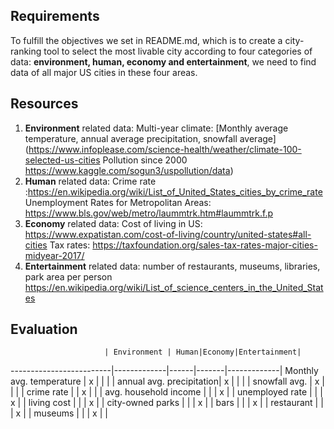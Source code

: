 ## Requirements
To fulfill the objectives we set in README.md, which is to create a city-ranking tool to select the most livable city according to four categories of data: **environment, human, economy and entertainment**, we need to find data of all major US cities in these four areas.

## Resources
1. **Environment** related data: Multi-year climate: [Monthly average temperature, annual average precipitation, snowfall average] (https://www.infoplease.com/science-health/weather/climate-100-selected-us-cities
Pollution since 2000 https://www.kaggle.com/sogun3/uspollution/data)
2. **Human** related data: Crime rate :https://en.wikipedia.org/wiki/List_of_United_States_cities_by_crime_rate
Unemployment Rates for Metropolitan Areas: https://www.bls.gov/web/metro/laummtrk.htm#laummtrk.f.p
3. **Economy** related data: Cost of living in US: https://www.expatistan.com/cost-of-living/country/united-states#all-cities Tax rates: https://taxfoundation.org/sales-tax-rates-major-cities-midyear-2017/
4. **Entertainment** related data: number of restaurants, museums, libraries, park area per person
https://en.wikipedia.org/wiki/List_of_science_centers_in_the_United_States

## Evaluation
                         | Environment | Human|Economy|Entertainment|
-------------------------|-------------|------|-------|-------------|
Monthly avg. temperature |      x      |      |       |             |
annual avg. precipitation|      x      |      |       |             |
snowfall avg.            |      x      |      |       |             |
crime rate               |             |  x   |       |             |
avg. household income    |             |      |   x   |             |
unemployed rate          |             |      |   x   |             |
living cost              |             |      |   x   |             |
city-owned parks         |             |      |   x   |             |
bars                     |             |      |   x   |             |
restaurant               |             |      |   x   |             |
museums                  |             |      |   x   |             |
